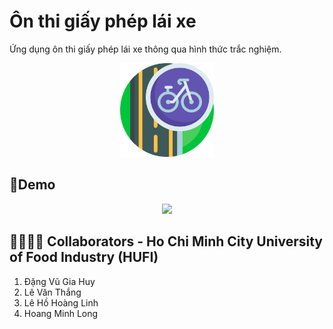 # Ôn thi giấy phép lái xe
Ứng dụng ôn thi giấy phép lái xe thông qua hình thức trắc nghiệm.
<p align="center">
  <img width="150" src="https://github.com/chumeodiHERE/On-thi-gplx/blob/main/Logo.png">
</p>

## 📱Demo
<p align="center">
  <img width="250" src="https://github.com/chumeodiHERE/On-thi-gplx/blob/main/video-demo.gif">
</p>

## 👨‍👨‍👦‍👦 Collaborators - Ho Chi Minh City University of Food Industry (HUFI)
1. Đặng Vũ Gia Huy
2. Lê Văn Thắng
3. Lê Hồ Hoàng Linh
4. Hoang  Minh  Long
